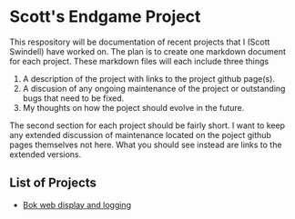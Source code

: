  Scott's Endgame Project
 ========================

This respository will be documentation of recent projects that I (Scott Swindell) have worked on. The plan is to create one markdown document for each project. These markdown files will each include three things

1. A description of the project with links to the project github page(s).
2. A discusion of any ongoing maintenance of the project or outstanding bugs that need to be fixed. 
3. My thoughts on how the poject should evolve in the future. 


The second section for each project should be fairly short. I want to keep any extended discussion of maintenance located on the poject github pages themselves not here. What you should see instead are links to the extended versions. 



List of Projects
----------------
- [Bok web display and logging](bok-logging.md)
